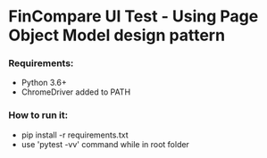 # FinCompare UI Test - Using Page Object Model design pattern

### Requirements:
- Python 3.6+
- ChromeDriver added to PATH


### How to run it:
- pip install -r requirements.txt
- use 'pytest -vv' command while in root folder